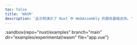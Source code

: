 ```yaml
---
toc: false
title: 'WASM'
description: '此示例演示了 Nuxt 中 WebAssembly 的服务器端支持。'
---
```


:sandbox{repo="nuxt/examples" branch="main" dir="examples/experimental/wasm" file="app.vue"}
